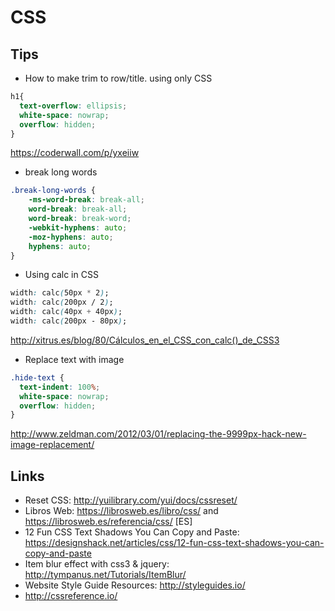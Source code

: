 CSS
===

Tips
-----

 * How to make trim to row/title. using only CSS

```css
h1{
  text-overflow: ellipsis;
  white-space: nowrap;
  overflow: hidden;
}
```
https://coderwall.com/p/yxeiiw


* break long words
```css
.break-long-words {
    -ms-word-break: break-all;
    word-break: break-all;
    word-break: break-word;
    -webkit-hyphens: auto;
    -moz-hyphens: auto;
    hyphens: auto;
}
```


* Using calc in CSS
```css
width: calc(50px * 2);
width: calc(200px / 2);
width: calc(40px + 40px);
width: calc(200px - 80px);
```
http://xitrus.es/blog/80/Cálculos_en_el_CSS_con_calc()_de_CSS3


* Replace text with image
```css
.hide-text {
  text-indent: 100%;
  white-space: nowrap;
  overflow: hidden;
}
```
http://www.zeldman.com/2012/03/01/replacing-the-9999px-hack-new-image-replacement/


Links
------

* Reset CSS: http://yuilibrary.com/yui/docs/cssreset/
* Libros Web: https://librosweb.es/libro/css/ and https://librosweb.es/referencia/css/ [ES]
* 12 Fun CSS Text Shadows You Can Copy and Paste: https://designshack.net/articles/css/12-fun-css-text-shadows-you-can-copy-and-paste
* Item blur effect with css3 & jquery: http://tympanus.net/Tutorials/ItemBlur/
* Website Style Guide Resources: http://styleguides.io/
* http://cssreference.io/
